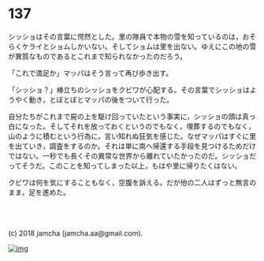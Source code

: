 # 137

シッショはその言葉に愕然とした。里の隊員で本物の雪を知っているのは，おそらくケライとショムしかいない。そしてショムは里を出ない。ゆえにこの地の雪が異質なものであるとこれまで知られなかったのだろう。  

「これで満足か」マッパはそう言って再び歩き出す。  

「シッショ？」棒立ちのシッショをクビワが心配する。その言葉でシッショはようやく動き，とぼとぼとマッパの後をついて行った。  

自分たちがこれまで屍の上を駆け回っていたという事実に，シッショの頭は真っ白になった。そしてそれを放っておくというのでもなく，埋葬するのでもなく，山のように積むという行為に，言い知れぬ狂気を感じた。なぜマッパはすぐに里を出ていき，調査をするのか。それは単に南へ帰還する手段を見つけるためだけではない。一秒でも長くその異常な世界から離れていたかったのだ。シッショだってそうだ。このことを知ってしまった以上，もはや里に帰りたくはない。  

クビワは何を気にすることもなく，空腹を訴える。だが他の二人はずっと無言のまま，足を進めた。  

<br>  

<br>  
<br>  
(c) 2018 jamcha (jamcha.aa@gmail.com).  

[![img](http://i.creativecommons.org/l/by-nc-sa/4.0/88x31.png)](http://creativecommons.org/licenses/by-nc-sa/4.0/deed)